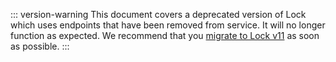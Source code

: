 ::: version-warning
This document covers a deprecated version of Lock which uses endpoints that have been removed from service. It will no longer function as expected. We recommend that you [migrate to Lock v11](/libraries/lock/v11/migration-guide) as soon as possible.
:::